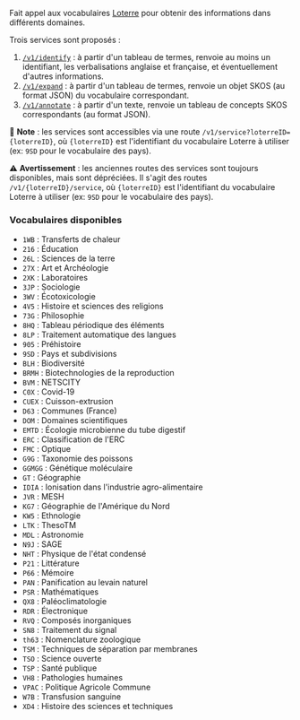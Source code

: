 Fait appel aux vocabulaires [Loterre](https://loterre.istex.fr/) pour obtenir
des informations dans différents domaines.  

Trois services sont proposés :

1. [`/v1/identify`](#loterre-resolvers/post-v1-identify) : à partir d'un tableau
   de termes, renvoie au moins un identifiant, les verbalisations anglaise et
   française, et éventuellement d'autres informations.  
2. [`/v1/expand`](#loterre-resolvers/post-v1-expand) : à partir d'un tableau de
   termes, renvoie un objet SKOS (au format JSON) du vocabulaire correspondant.  
3. [`/v1/annotate`](#loterre-resolvers/post-v1-annotate) : à partir d'un texte,
   renvoie un tableau de concepts SKOS correspondants (au format JSON).  

📝 **Note** : les services sont accessibles via une route
`/v1/service?loterreID={loterreID}`, où `{loterreID}` est l'identifiant du
vocabulaire Loterre à utiliser (ex: `9SD` pour le vocabulaire des pays).  

⚠️ **Avertissement** : les anciennes routes des services sont toujours
disponibles, mais sont dépréciées. Il s'agit des routes `/v1/{loterreID}/service`, où
`{loterreID}` est l'identifiant du vocabulaire Loterre à utiliser (ex: `9SD`
pour le vocabulaire des pays).  

### Vocabulaires disponibles

- `1WB` : Transferts de chaleur
- `216` : Éducation
- `26L` : Sciences de la terre
- `27X` : Art et Archéologie
- `2XK` : Laboratoires
- `3JP` : Sociologie
- `3WV` : Écotoxicologie
- `4V5` : Histoire et sciences des religions
- `73G` : Philosophie
- `8HQ` : Tableau périodique des éléments
- `8LP` : Traitement automatique des langues
- `905` : Préhistoire
- `9SD` : Pays et subdivisions
- `BLH` : Biodiversité
- `BRMH` : Biotechnologies de la reproduction
- `BVM` : NETSCITY
- `C0X` : Covid-19
- `CUEX` : Cuisson-extrusion
- `D63` : Communes (France)
- `DOM` : Domaines scientifiques
- `EMTD` : Écologie microbienne du tube digestif
- `ERC` : Classification de l'ERC
- `FMC` : Optique
- `G9G` : Taxonomie des poissons
- `GGMGG` : Génétique moléculaire
- `GT` : Géographie
- `IDIA` : Ionisation dans l'industrie agro-alimentaire
- `JVR` : MESH
- `KG7` : Géographie de l'Amérique du Nord
- `KW5` : Ethnologie
- `LTK` : ThesoTM
- `MDL` : Astronomie
- `N9J` : SAGE
- `NHT` : Physique de l'état condensé
- `P21` : Littérature
- `P66` : Mémoire
- `PAN` : Panification au levain naturel
- `PSR` : Mathématiques
- `QX8` : Paléoclimatologie
- `RDR` : Électronique
- `RVQ` : Composés inorganiques
- `SN8` : Traitement du signal
- `th63` : Nomenclature zoologique
- `TSM` : Techniques de séparation par membranes
- `TSO` : Science ouverte
- `TSP` : Santé publique
- `VH8` : Pathologies humaines
- `VPAC` : Politique Agricole Commune
- `W7B` : Transfusion sanguine
- `XD4` : Histoire des sciences et techniques
